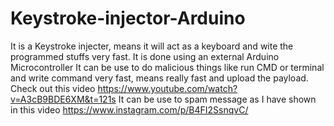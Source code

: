 # Keystroke-injector-Arduino
It is a Keystroke injecter, means it will act as a keyboard and wite the programmed stuffs very fast.
It is done using an external Arduino Microcontroller
It can be use to do malicious things like run CMD or terminal and write command very fast, means really fast and upload the payload.
Check out this video  https://www.youtube.com/watch?v=A3cB9BDE6XM&t=121s
It can be use to spam message as I have shown in this video https://www.instagram.com/p/B4FI2SsnqvC/ 
